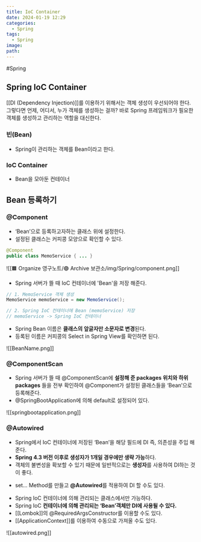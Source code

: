 ```yaml
---
title: IoC Container
date: 2024-01-19 12:29
categories:
  - Spring
tags:
  - Spring
image: 
path:
---
```

#Spring

## Spring IoC Container
[[DI (Dependency Injection)]]를 이용하기 위해서는 객체 생성이 우선되어야 한다. 그렇다면 언제, 어디서, 누가 객체를 생성하는 걸까? 바로 Spring 프레임워크가 필요한 객체를 생성하고 관리하는 역할을 대신한다.

### 빈(Bean)
+ Spring이 관리하는 객체를 Bean이라고 한다.

### IoC Container
+ Bean을 모아둔 컨테이너

## Bean 등록하기
### @Component
+ ‘Bean’으로 등록하고자하는 클래스 위에 설정한다.
+ 설정된 클래스는 커피콩 모양으로 확인할 수 있다.

```java
@Component
public class MemoService { ... }
```

![[🟧 Organize 영구노트/🟣 Archive 보관소/img/Spring/component.png]]

+ Spring 서버가 뜰 때 IoC 컨테이너에 'Bean'을 저장 해준다.

```java
// 1. MemoService 객체 생성
MemoService memoService = new MemoService();

// 2. Spring IoC 컨테이너에 Bean (memoService) 저장
// memoService -> Spring IoC 컨테이너
```

+ Spring Bean 이름은 **클래스의 앞글자만 소문자로 변경**된다.
+ 등록된 이름은 커피콩의 Select in Spring View를 확인하면 된다.

![[BeanName.png]]


### @ComponentScan
+ Spring 서버가 뜰 때 @ComponentScan에 **설정해 준 packages 위치와 하위 packages** 들을 전부 확인하여 @Component가 설정된 클래스들을 ‘Bean’으로 등록해준다.
+ @SpringBootApplication에 의해 default로 설정되어 있다. 

![[springbootapplication.png]]

### @Autowired
+ Spring에서 IoC 컨테이너에 저장된 ‘Bean’을 해당 필드에 DI 즉, 의존성을 주입 해준다.
+ **Spring 4.3 버전 이후로 생성자가 1개일 경우에만 생략 가능**하다.
+ 객체의 불변성을 확보할 수 있기 때문에 일반적으로는 **생성자**를 사용하여 DI하는 것이 좋다.
- set… Method를 만들고 **@Autowired**를 적용하여 DI 할 수도 있다.
+ Spring IoC 컨테이너에 의해 관리되는 클래스에서만 가능하다.
+ Spring IoC **컨테이너에 의해 관리되는 ‘Bean’객체만 DI에 사용될 수 있다.**
+ [[Lombok]]의 @RequiredArgsConstructor를 이용할 수도 있다.
+ [[ApplicationContext]]를 이용하여 수동으로 가져올 수도 있다.

![[autowired.png]]

